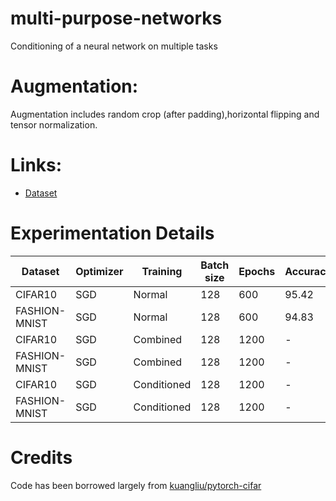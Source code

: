 # multi-purpose-networks
Conditioning of a neural network on multiple tasks 


# Augmentation:

Augmentation includes random crop (after padding),horizontal flipping and tensor normalization.

# Links:
- [Dataset](https://drive.google.com/file/d/1HSABKh49dAS6uCVXNp7e4iD5tkpXMH3P/view?usp=sharing)

# Experimentation Details
| Dataset       | Optimizer | Training    | Batch size | Epochs | Accuracy(%) |
|---------------|-----------|-------------|------------|--------|-------------|
| CIFAR10       | SGD       | Normal      | 128        | 600    | 95.42       |
| FASHION-MNIST | SGD       | Normal      | 128        | 600    | 94.83      |
| CIFAR10       | SGD       | Combined    | 128        | 1200    | -       |
| FASHION-MNIST | SGD       | Combined    | 128        | 1200    | -        |
| CIFAR10       | SGD       | Conditioned | 128        | 1200    | -           |
| FASHION-MNIST | SGD       | Conditioned | 128        | 1200    | -           |

# Credits

Code has been borrowed largely from [kuangliu/pytorch-cifar](https://github.com/kuangliu/pytorch-cifar)

